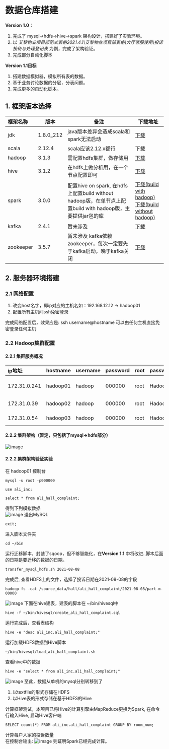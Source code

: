 # 数据仓库搭建
**Version 1.0**：<br>
1. 完成了 mysql->hdfs->hive->spark 架构设计，搭建好了实验环境。
2. 以 *艾黎物业项目部范式表格2021.4.1\艾黎物业项目部表格\大厅客服使用\投诉接待与处理登记表* 为例，完成了架构验证。
3. 完成部分自动化脚本

**Version 1.1目标** <br>
1. 搭建数据模拟器，模拟所有表的数据。
2. 基于业务讨论数据的分层，分表问题。
3. 完成更多的自动化脚本。

## 1. 框架版本选择

|框架名称|版本|备注|下载地址|  
|:-------|---|-------|--|
|jdk|1.8.0_212|java版本差异会造成scala和spark无法启动|[下载]()|
|scala|2.12.4|scala应该2.12.x都行|下载|
|hadoop|3.1.3|需配置hdfs集群，做存储用|[下载](https://drive.google.com/file/d/1WAcF_Vy26GgC1Fdw1R1nLquYFMReszsz/view?usp=sharing)|
|hive|3.1.2|在hdfs上做分析用，在一个节点配置即可|[下载](https://drive.google.com/file/d/1jNhC-qrCwT39enyDqvgDnmXhOt7rRO_F/view?usp=sharing)|
|spark|3.0.0|配置hive on spark, 在hdfs上配置build without hadoop版，在单节点上配置build with hadoop版，主要提供jar包的库|[下载(build with hadoop)](https://drive.google.com/file/d/1Q3W4NG332qyvmZQeIQ_oyZdrlnHx8nLn/view?usp=sharing)<br> [下载(build without hadoop)](https://drive.google.com/file/d/1rvdVzuSaQvJVinAgokc-RX2uMpEYWZvR/view?usp=sharing)|
|kafka|2.4.1|暂未涉及|[下载](https://drive.google.com/file/d/1isVqJ0j3OtAs2MeZsk6g0lQBElteBZr4/view?usp=sharing)|
|zookeeper|3.5.7|暂未涉及 kafka依赖zookeeper，每次一定要先于kafka启动，晚于kafka关闭|[下载](https://drive.google.com/file/d/1wFcXjod5o_-lXXfYWXEwVylVYEIRWolf/view?usp=sharing)|

## 2. 服务器环境搭建
### 2.1 网络配置
1. 改变host名字，即ip对应的主机名如：192.168.12.12 -> hadoop01
2. 配置所有主机间ssh免密登录

完成网络配置后，效果应是: ssh username@hostname 可以由任何主机直接免密登录任何主机

### 2.2 Hadoop集群配置
#### 2.2.1 集群服务概况

|ip地址|hostname|username|password|root|password|集群中角色|
|:-------|---|-------|--|----|--|--|
|172.31.0.241| hadoop01|hadoop|000000|root|Hadoop.|NameNode<br>DataNode<br>JobHistoryServer|
|172.31.0.39|  hadoop02|hadoop|000000|root|Hadoop.|ResourceManager<br>DataNode|
|172.31.0.54|  hadoop03|hadoop|000000|root|Hadoop.|secondartNameNode<br>DataNode|

#### 2.2.2 集群架构（暂定，只包括了mysql->hdfs部分）
![image](https://user-images.githubusercontent.com/44830402/128547756-b8529df6-68b3-48f1-b01c-99e40dc8eff7.png)

#### 2.2.2 集群架构验证实验
在 hadoop01 控制台
```
mysql -u root -p000000
```
```
use ali_inc;
```
```
select * from ali_hall_complaint;
```
得到下列模拟数据<br>
![image](https://user-images.githubusercontent.com/44830402/128549167-275c5956-2751-4fd5-8e5d-215ea19c03d7.png)
退出MySQL<br>
```
exit;
```
进入脚本文件夹<br>
```
cd ~/bin
```
运行迁移脚本，封装了sqoop，但不够智能化，在**Version 1.1** 中将改进. 脚本后面的日期是要迁移的数据的日期。
```
transfer_mysql_hdfs.sh 2021-08-08
```
完成后, 查看HDFS上的文件，选择了投诉日期在2021-08-08的字段<br>
```
hadoop fs -cat /source_data/hall/ali_hall_complaint/2021-08-08/part-m-00000
```
![image](https://user-images.githubusercontent.com/44830402/128550639-94eefa5b-0cc3-46ec-bc70-51aeec3e189e.png)
下面在hive建表，建表的脚本在 ~/bin/hivesql中
```
hive -f ~/bin/hivesql/create_ali_hall_complaint.sql
```
运行完成后，查看表结构
```
hive -e "desc ali_inc.ali_hall_complaint;"
```
运行加载HDFS数据到Hive脚本
```
~/bin/hivesql/load_ali_hall_complaint.sh
```
查看hive中的数据
```
hive -e "select * from ali_inc.ali_hall_complaint;"
```
![image](https://user-images.githubusercontent.com/44830402/128551829-8fe213f7-caa6-416f-a374-653d9d5ee42f.png)
至此，数据从单机的mysql分别转移到了
1. 以textfile的形式存储在HDFS
2. 以Hive表的形式存储在基于HDFS的Hive

计算框架测试，本项目已将Hive的计算引擎由MapReduce更换为Spark, 在命令行输入Hive, 启动Hive客户端
```
SELECT count(*) FROM ali_inc.ali_hall_complaint GROUP BY room_num;
```
计算每户人家的投诉数量<br>
在控制台输出:
![image](https://user-images.githubusercontent.com/44830402/128552828-2d3a1616-4ede-42d8-8610-82aef1032313.png)
则证明Spark已经完成计算。
